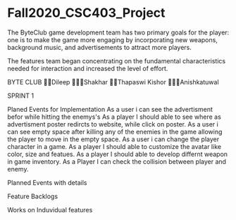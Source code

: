 # Fall2020_CSC403_Project

The ByteClub game development team has two primary goals for the player: one is to make the game more engaging by incorporating new weapons, background music, and advertisements to attract more players.

The features team began concentrating on the fundamental characteristics needed for interaction and increased the level of effort.

 BYTE CLUB
 👦🏻Dileep 🧔🏽‍♂️Shakhar 👩🏽Thapaswi Kishor 👨🏽‍🦱Anishkatuwal

 SPRINT 1

 Planed Events for Implementation 
 As a user i can see the advertisment befor while hitting the enemys's 
 As a player I should able to see where as advertisment poster redircts to website, while click on poster.
 As a user i can see empty space after killing any of the enemies in the game allowing the player to move in the empty space.
 As a user i can change the player character in a game.
 As a player I should able to customize the avatar like color, size and featues.
 As a player I should able to develop differnt weapon in game inventory.
 As a Player I can check the collision between player and enemy.

 Planned Events with details 

 Feature Backlogs

 Works on Induvidual features 
  
